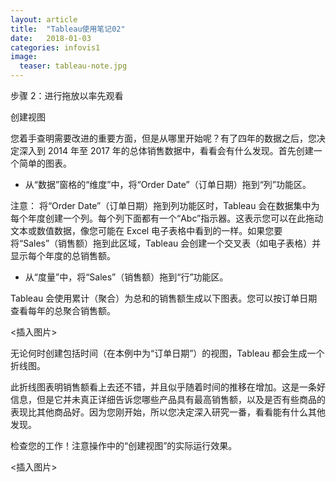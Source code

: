 ```yaml
---
layout: article
title:  "Tableau使用笔记02"
date:   2018-01-03 
categories: infovis1
image:
  teaser: tableau-note.jpg
---
```

步骤 2：进行拖放以率先观看

创建视图

您着手查明需要改进的重要方面，但是从哪里开始呢？有了四年的数据之后，您决定深入到 2014 年至 2017 年的总体销售数据中，看看会有什么发现。首先创建一个简单的图表。



- 从“数据”窗格的“维度”中，将“Order Date”（订单日期）拖到“列”功能区。

注意： 将“Order Date”（订单日期）拖到列功能区时，Tableau 会在数据集中为每个年度创建一个列。每个列下面都有一个“Abc”指示器。这表示您可以在此拖动文本或数值数据，像您可能在 Excel 电子表格中看到的一样。如果您要将“Sales”（销售额）拖到此区域，Tableau 会创建一个交叉表（如电子表格）并显示每个年度的总销售额。

- 从“度量”中，将“Sales”（销售额）拖到“行”功能区。

Tableau 会使用累计（聚合）为总和的销售额生成以下图表。您可以按订单日期查看每年的总聚合销售额。

<插入图片>

无论何时创建包括时间（在本例中为“订单日期”）的视图，Tableau 都会生成一个折线图。

此折线图表明销售额看上去还不错，并且似乎随着时间的推移在增加。这是一条好信息，但是它并未真正详细告诉您哪些产品具有最高销售额，以及是否有些商品的表现比其他商品好。因为您刚开始，所以您决定深入研究一番，看看能有什么其他发现。


检查您的工作！注意操作中的“创建视图”的实际运行效果。

<插入图片>